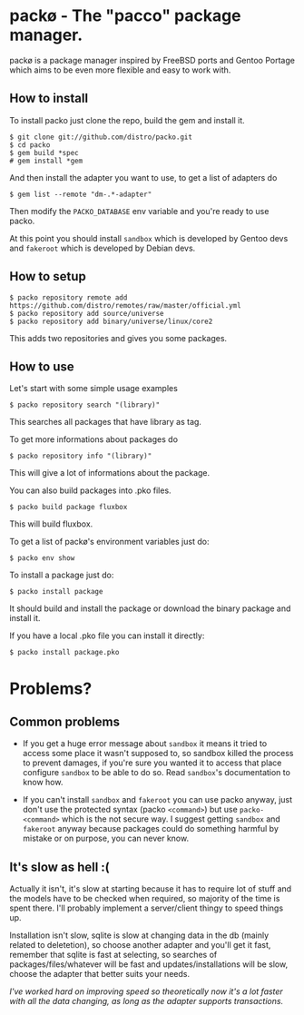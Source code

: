 packø - The "pacco" package manager.
====================================
packø is a package manager inspired by FreeBSD ports and Gentoo Portage which aims
to be even more flexible and easy to work with.

How to install
--------------
To install packo just clone the repo, build the gem and install it.

    $ git clone git://github.com/distro/packo.git
    $ cd packo
    $ gem build *spec
    # gem install *gem

And then install the adapter you want to use, to get a list of adapters do

    $ gem list --remote "dm-.*-adapter"

Then modify the `PACKO_DATABASE` env variable and you're ready to use packo.

At this point you should install `sandbox` which is developed by Gentoo devs
and `fakeroot` which is developed by Debian devs.

How to setup
------------

    $ packo repository remote add https://github.com/distro/remotes/raw/master/official.yml
    $ packo repository add source/universe
    $ packo repository add binary/universe/linux/core2

This adds two repositories and gives you some packages.

How to use
----------
Let's start with some simple usage examples

    $ packo repository search "(library)"

This searches all packages that have library as tag.

To get more informations about packages do

    $ packo repository info "(library)"

This will give a lot of informations about the package.

You can also build packages into .pko files.

    $ packo build package fluxbox

This will build fluxbox.

To get a list of packø's environment variables just do:

    $ packo env show

To install a package just do:

    $ packo install package

It should build and install the package or download the binary package and install it.

If you have a local .pko file you can install it directly:

    $ packo install package.pko

Problems?
=========

Common problems
---------------
* If you get a huge error message about `sandbox` it means it tried to access some place it wasn't supposed
  to, so sandbox killed the process to prevent damages, if you're sure you wanted it to access that place configure
  `sandbox` to be able to do so. Read `sandbox`'s documentation to know how.

* If you can't install `sandbox` and `fakeroot` you can use packo anyway, just don't use the protected syntax (packo `<command>`) but use
  `packo-<command>` which is the not secure way. I suggest getting `sandbox` and `fakeroot` anyway because packages could do something harmful by mistake or on purpose, you can never know.

It's slow as hell :(
--------------------
Actually it isn't, it's slow at starting because it has to require lot of stuff and the models have to be checked when required,
so majority of the time is spent there. I'll probably implement a server/client thingy to speed things up.

Installation isn't slow, sqlite is slow at changing data in the db (mainly related to deletetion), so choose another adapter
and you'll get it fast, remember that sqlite is fast at selecting, so searches of packages/files/whatever will be fast and
updates/installations will be slow, choose the adapter that better suits your needs.

_I've worked hard on improving speed so theoretically now it's a lot faster with all the data changing, as long as the 
adapter supports transactions._
